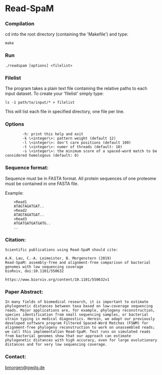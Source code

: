# Read-SpaM

### Compilation
cd into the root directory (containing the 'Makefile') and type:

```	make ```

### Run

```	./readspam [options] <filelist> ```

### Filelist

The program takes a plain text file containing the relative paths to each input
dataset. To create your 'filelist' simply type:

``` ls -1 path/to/input/* > filelist ```

This will list each file in specified directory, one file per line.

### Options
```
        -h: print this help and exit
        -k \<integer\>: pattern weight (default 12)
        -l \<integer\>: don't care positions (default 100)
        -t \<integer\>: numer of threads (default: 10)
        -s \<integer\>: the minimum score of a spaced-word match to be considered homologous (default: 0)
```

### Sequence format:

Sequence must be in FASTA format. All protein sequences of one proteome must be contained in one FASTA file.

Example:
```
    >Read1
    ATAGTAGATGAT..
    >Read2
    ATAGTAGATGAT..
    >Read3
    ATGATGATGATGATG..
    ..
```
### Citation:
```
Scientific publications using Read-SpaM should cite:

A.K. Lau, C.-A. Leimeister, B. Morgenstern (2019)
Read-SpaM: assembly-free and alignment-free comparison of bacterial genomes with low sequencing coverage
bioRxiv, doi:10.1101/550632

https://www.biorxiv.org/content/10.1101/550632v1

```

### Paper Abstract:
```
In many fields of biomedical research, it is important to estimate phylogenetic distances between taxa based on low-coverage sequencing reads. Major applications are, for example, phylogeny reconstruction, species identification from small sequencing samples, or bacterial strain typing in medical diagnostics. Herein, we adapt our previously developed software program Filtered Spaced-Word Matches (FSWM) for alignment-free phylogeny reconstruction to work on unassembled reads; we call this implementation Read-SpaM. Test runs on simulated reads from bacterial genomes show that our approach can estimate phylogenetic distances with high accuracy, even for large evolutionary distances and for very low sequencing coverage.
```

### Contact:
bmorgen@gwdg.de